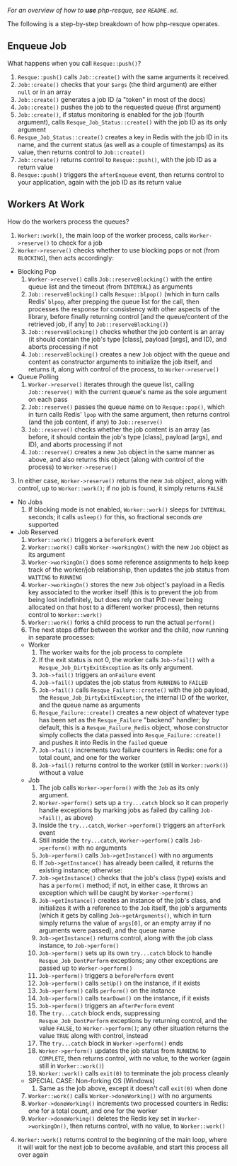 *For an overview of how to __use__ php-resque, see `README.md`.*

The following is a step-by-step breakdown of how php-resque operates.

## Enqueue Job ##

What happens when you call `Resque::push()`?

1. `Resque::push()` calls `Job::create()` with the same arguments it
   received.
2. `Job::create()` checks that your `$args` (the third argument) are
   either `null` or in an array
3. `Job::create()` generates a job ID (a "token" in most of the docs)
4. `Job::create()` pushes the job to the requested queue (first
   argument)
5. `Job::create()`, if status monitoring is enabled for the job (fourth
   argument), calls `Resque_Job_Status::create()` with the job ID as its only
   argument
6. `Resque_Job_Status::create()` creates a key in Redis with the job ID in its
   name, and the current status (as well as a couple of timestamps) as its
   value, then returns control to `Job::create()`
7. `Job::create()` returns control to `Resque::push()`, with the job
   ID as a return value
8. `Resque::push()` triggers the `afterEnqueue` event, then returns control
   to your application, again with the job ID as its return value

## Workers At Work ##

How do the workers process the queues?

1. `Worker::work()`, the main loop of the worker process, calls
   `Worker->reserve()` to check for a job
2. `Worker->reserve()` checks whether to use blocking pops or not (from
   `BLOCKING`), then acts accordingly:
  * Blocking Pop
    1. `Worker->reserve()` calls `Job::reserveBlocking()` with
       the entire queue list and the timeout (from `INTERVAL`) as arguments
    2. `Job::reserveBlocking()` calls `Resque::blpop()` (which in turn
       calls Redis' `blpop`, after prepping the queue list for the call, then
       processes the response for consistency with other aspects of the
       library, before finally returning control [and the queue/content of the
       retrieved job, if any] to `Job::reserveBlocking()`)
    3. `Job::reserveBlocking()` checks whether the job content is an
       array (it should contain the job's type [class], payload [args], and
       ID), and aborts processing if not
    4. `Job::reserveBlocking()` creates a new `Job` object with
       the queue and content as constructor arguments to initialize the job
       itself, and returns it, along with control of the process, to
       `Worker->reserve()`
  * Queue Polling
    1. `Worker->reserve()` iterates through the queue list, calling
       `Job::reserve()` with the current queue's name as the sole
       argument on each pass
    2. `Job::reserve()` passes the queue name on to `Resque::pop()`,
       which in turn calls Redis' `lpop` with the same argument, then returns
       control (and the job content, if any) to `Job::reserve()`
    3. `Job::reserve()` checks whether the job content is an array (as
       before, it should contain the job's type [class], payload [args], and
       ID), and aborts processing if not
    4. `Job::reserve()` creates a new `Job` object in the same
       manner as above, and also returns this object (along with control of
       the process) to `Worker->reserve()`
3. In either case, `Worker->reserve()` returns the new `Job`
   object, along with control, up to `Worker::work()`; if no job is
   found, it simply returns `FALSE`
  * No Jobs
    1. If blocking mode is not enabled, `Worker::work()` sleeps for
       `INTERVAL` seconds; it calls `usleep()` for this, so fractional seconds
       *are* supported
  * Job Reserved
    1. `Worker::work()` triggers a `beforeFork` event
    2. `Worker::work()` calls `Worker->workingOn()` with the new
       `Job` object as its argument
    3. `Worker->workingOn()` does some reference assignments to help keep
       track of the worker/job relationship, then updates the job status from
       `WAITING` to `RUNNING`
    4. `Worker->workingOn()` stores the new `Job` object's payload
       in a Redis key associated to the worker itself (this is to prevent the job
       from being lost indefinitely, but does rely on that PID never being
       allocated on that host to a different worker process), then returns control
       to `Worker::work()`
    5. `Worker::work()` forks a child process to run the actual `perform()`
    6. The next steps differ between the worker and the child, now running in
       separate processes:
      * Worker
        1. The worker waits for the job process to complete
        2. If the exit status is not 0, the worker calls `Job->fail()` with
           a `Resque_Job_DirtyExitException` as its only argument.
        3. `Job->fail()` triggers an `onFailure` event
        4. `Job->fail()` updates the job status from `RUNNING` to `FAILED`
        5. `Job->fail()` calls `Resque_Failure::create()` with the job
           payload, the `Resque_Job_DirtyExitException`, the internal ID of the
           worker, and the queue name as arguments
        6. `Resque_Failure::create()` creates a new object of whatever type has
           been set as the `Resque_Failure` "backend" handler; by default, this is
           a `Resque_Failure_Redis` object, whose constructor simply collects the
           data passed into `Resque_Failure::create()` and pushes it into Redis
           in the `failed` queue
        7. `Job->fail()` increments two failure counters in Redis: one for
           a total count, and one for the worker
        8. `Job->fail()` returns control to the worker (still in
           `Worker::work()`) without a value
      * Job
        1. The job calls `Worker->perform()` with the `Job` as its
           only argument.
        2. `Worker->perform()` sets up a `try...catch` block so it can
           properly handle exceptions by marking jobs as failed (by calling
           `Job->fail()`, as above)
        3. Inside the `try...catch`, `Worker->perform()` triggers an
           `afterFork` event
        4. Still inside the `try...catch`, `Worker->perform()` calls
           `Job->perform()` with no arguments
        5. `Job->perform()` calls `Job->getInstance()` with no
           arguments
        6. If `Job->getInstance()` has already been called, it returns the
           existing instance; otherwise:
        7. `Job->getInstance()` checks that the job's class (type) exists
           and has a `perform()` method; if not, in either case, it throws an
           exception which will be caught by `Worker->perform()`
        8. `Job->getInstance()` creates an instance of the job's class, and
           initializes it with a reference to the `Job` itself, the job's
           arguments (which it gets by calling `Job->getArguments()`, which
           in turn simply returns the value of `args[0]`, or an empty array if no
           arguments were passed), and the queue name
        9. `Job->getInstance()` returns control, along with the job class
           instance, to `Job->perform()`
        10. `Job->perform()` sets up its own `try...catch` block to handle
            `Resque_Job_DontPerform` exceptions; any other exceptions are passed
            up to `Worker->perform()`
        11. `Job->perform()` triggers a `beforePerform` event
        12. `Job->perform()` calls `setUp()` on the instance, if it exists
        13. `Job->perform()` calls `perform()` on the instance
        14. `Job->perform()` calls `tearDown()` on the instance, if it
            exists
        15. `Job->perform()` triggers an `afterPerform` event
        16. The `try...catch` block ends, suppressing `Resque_Job_DontPerform`
            exceptions by returning control, and the value `FALSE`, to
            `Worker->perform()`; any other situation returns the value
            `TRUE` along with control, instead
        17. The `try...catch` block in `Worker->perform()` ends
        18. `Worker->perform()` updates the job status from `RUNNING` to
            `COMPLETE`, then returns control, with no value, to the worker (again
            still in `Worker::work()`)
        19. `Worker::work()` calls `exit(0)` to terminate the job process
            cleanly
      * SPECIAL CASE: Non-forking OS (Windows)
        1. Same as the job above, except it doesn't call `exit(0)` when done
    7. `Worker::work()` calls `Worker->doneWorking()` with no
       arguments
    8. `Worker->doneWorking()` increments two processed counters in Redis:
       one for a total count, and one for the worker
    9. `Worker->doneWorking()` deletes the Redis key set in
       `Worker->workingOn()`, then returns control, with no value, to
       `Worker::work()`
4. `Worker::work()` returns control to the beginning of the main loop,
   where it will wait for the next job to become available, and start this
   process all over again